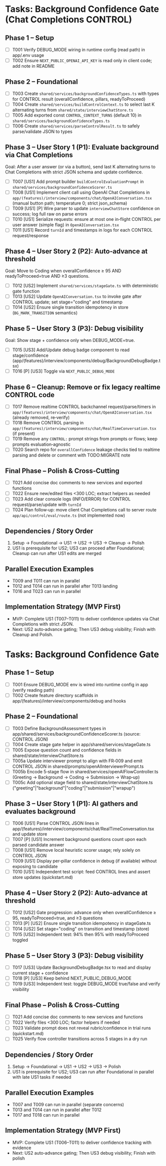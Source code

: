 # Tasks: Background Confidence Gate (Chat Completions CONTROL)

## Phase 1 – Setup

- [ ] T001 Verify DEBUG_MODE wiring in runtime config (read path) in app/.env usage
- [ ] T002 Ensure `NEXT_PUBLIC_OPENAI_API_KEY` is read only in client code; add note in README

## Phase 2 – Foundational

- [ ] T003 Create `shared/services/backgroundConfidenceTypes.ts` with types for CONTROL result (overallConfidence, pillars, readyToProceed)
- [ ] T004 Create `shared/services/buildControlContext.ts` to select last K alternating turns from `shared/state/interviewChatStore.ts`
- [ ] T005 Add exported const `CONTROL_CONTEXT_TURNS` (default 10) in `shared/services/backgroundConfidenceTypes.ts`
- [ ] T006 Create `shared/services/parseControlResult.ts` to safely parse/validate JSON to types

## Phase 3 – User Story 1 (P1): Evaluate background via Chat Completions

Goal: After a user answer (or via a button), send last K alternating turns to Chat Completions with strict JSON schema and update confidence.

- [ ] T007 [US1] Add prompt builder `buildControlEvaluationPrompt` in `shared/services/backgroundConfidenceScorer.ts`
- [ ] T008 [US1] Implement client call using OpenAI Chat Completions in `app/(features)/interview/components/chat/OpenAIConversation.tsx` (manual button path; temperature 0; strict json_schema)
- [ ] T009 [US1] [P] Wire parser to update `interviewChatStore` confidence on success; log full raw on parse errors
- [ ] T010 [US1] Serialize requests: ensure at most one in‑flight CONTROL per user answer (simple flag) in `OpenAIConversation.tsx`
- [ ] T011 [US1] Record `turnId` and timestamps in logs for each CONTROL request/response

## Phase 4 – User Story 2 (P2): Auto‑advance at threshold

Goal: Move to Coding when overallConfidence ≥ 95 AND readyToProceed=true AND ≥3 questions.

- [ ] T012 [US2] Implement `shared/services/stageGate.ts` with deterministic gate function
- [ ] T013 [US2] Update `OpenAIConversation.tsx` to invoke gate after CONTROL update; set stage="coding" and timestamp
- [ ] T014 [US2] Ensure single transition idempotency in store (`BG_MARK_TRANSITION` semantics)

## Phase 5 – User Story 3 (P3): Debug visibility

Goal: Show stage + confidence only when DEBUG_MODE=true.

- [ ] T015 [US3] Add/Update debug badge component to read stage/confidence (app/(features)/interview/components/debug/BackgroundDebugBadge.tsx)
- [ ] T016 [P] [US3] Toggle via `NEXT_PUBLIC_DEBUG_MODE`

## Phase 6 – Cleanup: Remove or fix legacy realtime CONTROL code

- [ ] T017 Remove realtime CONTROL backchannel request/parse/timers in `app/(features)/interview/components/chat/OpenAIConversation.tsx` (already removed, re‑verify)
- [ ] T018 Remove CONTROL parsing in `app/(features)/interview/components/chat/RealTimeConversation.tsx` (if present)
- [ ] T019 Remove any `CONTROL:` prompt strings from prompts or flows; keep prompts evaluation‑agnostic
- [ ] T020 Search repo for `overallConfidence` leakage checks tied to realtime parsing and delete or comment with TODO:MIGRATE note

## Final Phase – Polish & Cross‑Cutting

- [ ] T021 Add concise doc comments to new services and exported functions
- [ ] T022 Ensure new/edited files <300 LOC; extract helpers as needed
- [ ] T023 Add clear console logs (INFO/ERROR) for CONTROL request/parse/update with `turnId`
- [ ] T024 Plan follow‑up: move client Chat Completions call to server route `app/api/control/eval/route.ts` (not implemented now)

## Dependencies / Story Order

1. Setup → Foundational → US1 → US2 → US3 → Cleanup → Polish
2. US1 is prerequisite for US2; US3 can proceed after Foundational; Cleanup can run after US1 edits are merged

## Parallel Execution Examples

- T009 and T011 can run in parallel
- T012 and T014 can run in parallel after T013 landing
- T016 and T023 can run in parallel

## Implementation Strategy (MVP First)

- MVP: Complete US1 (T007–T011) to deliver confidence updates via Chat Completions with strict JSON.
- Next: US2 auto‑advance gating; Then US3 debug visibility; Finish with Cleanup and Polish.
# Tasks: Background Confidence Gate

## Phase 1 – Setup

- [ ] T001 Ensure DEBUG_MODE env is wired into runtime config in app (verify reading path)
- [ ] T002 Create feature directory scaffolds in app/(features)/interview/components/debug and hooks

## Phase 2 – Foundational

- [ ] T003 Define BackgroundAssessment types in app/shared/services/backgroundConfidenceScorer.ts (source: CONTROL JSON)
- [ ] T004 Create stage gate helper in app/shared/services/stageGate.ts
- [ ] T005 Expose question count and confidence fields in shared/state/interviewChatStore.ts
- [ ] T005a Update interviewer prompt to align with FR‑009 and emit CONTROL JSON in shared/prompts/openAIInterviewerPrompt.ts
- [ ] T005b Encode 5‑stage flow in shared/services/openAIFlowController.ts (Greeting → Background → Coding → Submission → Wrap‑up)
- [ ] T005c Add optional stage field to shared/state/interviewChatStore.ts ("greeting"|"background"|"coding"|"submission"|"wrapup")

## Phase 3 – User Story 1 (P1): AI gathers and evaluates background

- [ ] T006 [US1] Parse CONTROL JSON lines in app/(features)/interview/components/chat/RealTimeConversation.tsx and update store
- [ ] T007 [P] [US1] Increment background questions count upon each parsed candidate answer
- [ ] T008 [US1] Remove local heuristic scorer usage; rely solely on CONTROL JSON
- [ ] T009 [US1] Display per‑pillar confidence in debug (if available) without exposing to candidate
- [ ] T010 [US1] Independent test script: feed CONTROL lines and assert store updates (quickstart.md)

## Phase 4 – User Story 2 (P2): Auto‑advance at threshold

- [ ] T012 [US2] Gate progression: advance only when overallConfidence ≥ 95, readyToProceed=true, and ≥3 questions
- [ ] T013 [P] [US2] Ensure single transition idempotency in stageGate.ts
- [ ] T014 [US2] Set stage="coding" on transition and timestamp (store)
- [ ] T015 [US2] Independent test: 94% then 95% with readyToProceed toggled

## Phase 5 – User Story 3 (P3): Debug visibility

- [ ] T017 [US3] Update BackgroundDebugBadge.tsx to read and display current stage + confidence
- [ ] T018 [P] [US3] Keep behind NEXT_PUBLIC_DEBUG_MODE
- [ ] T019 [US3] Independent test: toggle DEBUG_MODE true/false and verify visibility

## Final Phase – Polish & Cross‑Cutting

- [ ] T021 Add concise doc comments to new services and functions
- [ ] T022 Verify files <300 LOC; factor helpers if needed
- [ ] T023 Validate prompt does not reveal rubric/confidence in trial runs (quickstart.md)
- [ ] T025 Verify flow controller transitions across 5 stages in a dry run

## Dependencies / Story Order

1. Setup → Foundational → US1 → US2 → US3 → Polish
2. US1 is prerequisite for US2; US3 can run after Foundational in parallel with late US1 tasks if needed

## Parallel Execution Examples

- T007 and T009 can run in parallel (separate concerns)
- T013 and T014 can run in parallel after T012
- T017 and T018 can run in parallel

## Implementation Strategy (MVP First)

- MVP: Complete US1 (T006–T011) to deliver confidence tracking with evidence
- Next: US2 auto‑advance gating; Then US3 debug visibility; Finish with polish
